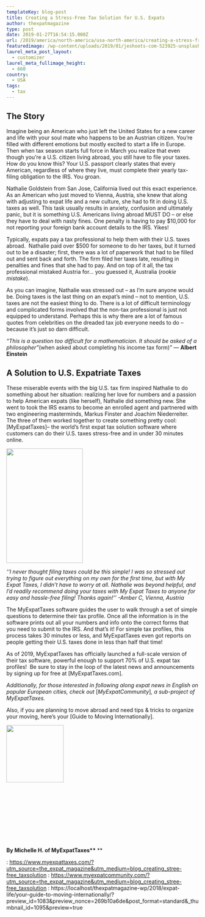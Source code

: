 ```yaml
---
templateKey: blog-post
title: Creating a Stress-Free Tax Solution for U.S. Expats
author: thexpatmagazine
type: post
date: 2019-01-27T16:54:15.000Z
url: /2019/america/north-america/usa-north-america/creating-a-stress-free-tax-solution-for-u-s-expats/
featuredimage: /wp-content/uploads/2019/01/jeshoots-com-523925-unsplash.jpg
laurel_meta_post_layout:
  - customizer
laurel_meta_fullimage_height:
  - 660
country: 
  - USA
tags:
  - tax
---
```


## The Story

Imagine being an American who just left the United States for a new career and life with your soul mate who happens to be an Austrian citizen. You’re filled with different emotions but mostly excited to start a life in Europe. Then when tax season starts full force in March you realize that even though you’re a U.S. citizen living abroad, you still have to file your taxes. How do you know this? Your U.S. passport clearly states that every American, regardless of where they live, must complete their yearly tax-filing obligation to the IRS. You groan.

Nathalie Goldstein from San Jose, California lived out this exact experience. As an American who just moved to Vienna, Austria, she knew that along with adjusting to expat life and a new culture, she had to fit in doing U.S. taxes as well. This task usually results in anxiety, confusion and ultimately panic, but it is something U.S. Americans living abroad MUST DO &#8211; or else they have to deal with nasty fines. One penalty is having to pay \$10,000 for not reporting your foreign bank account details to the IRS. Yikes!

Typically, expats pay a tax professional to help them with their U.S. taxes abroad.  Nathalie paid over \$500 for someone to do her taxes, but it turned out to be a disaster; first, there was a lot of paperwork that had to be filled out and sent back and forth. The firm filed her taxes late, resulting in penalties and fines that she had to pay. And on top of it all, the tax professional mistaked Austria for… you guessed it, Australia (_rookie mistake_).

As you can imagine, Nathalie was stressed out &#8211; as I’m sure anyone would be. Doing taxes is the last thing on an expat’s mind &#8211; not to mention, U.S. taxes are not the easiest thing to do. There is a lot of difficult terminology and complicated forms involved that the non-tax professional is just not equipped to understand. Perhaps this is why there are a lot of famous quotes from celebrities on the dreaded tax job everyone needs to do &#8211; because it’s just so darn difficult.

_“This is a question too difficult for a mathematician. It should be asked of a philosopher&#8221;_(when asked about completing his income tax form)” ― **Albert Einstein**

## A Solution to U.S. Expatriate Taxes

These miserable events with the big U.S. tax firm inspired Nathalie to do something about her situation: realizing her love for numbers and a passion to help American expats (like herself), Nathalie did something new. She went to took the IRS exams to become an enrolled agent and partnered with two engineering masterminds, Markus Finster and Joachim Niederreiter. The three of them worked together to create something pretty cool: [MyExpatTaxes]&#8211; the world’s first expat tax solution software where customers can do their U.S. taxes stress-free and in under 30 minutes online.

<img  src="/img/uploads/2019/01/websitegraphic-200x300.png" alt="" width="200" height="300" srcset="/img/uploads/2019/01/websitegraphic-200x300.png 200w, /img/uploads/2019/01/websitegraphic.png 600w" sizes="(max-width: 200px) 100vw, 200px" />

_‘’I never thought filing taxes could be this simple! I was so stressed out trying to figure out everything on my own for the first time, but with My Expat Taxes, I didn&#8217;t have to worry at all. Nathalie was beyond helpful, and I&#8217;d readily recommend doing your taxes with My Expat Taxes to anyone for easy and hassle-free filing! Thanks again!’’ -Amber C, Vienna, Austria_

The MyExpatTaxes software guides the user to walk through a set of simple questions to determine their tax profile. Once all the information is in the software prints out all your numbers and info onto the correct forms that you need to submit to the IRS. And that’s it! For simple tax profiles, this process takes 30 minutes or less, and MyExpatTaxes even got reports on people getting their U.S. taxes done in less than half that time!

As of 2019, MyExpatTaxes has officially launched a full-scale version of their tax software, powerful enough to support 70% of U.S. expat tax profiles!  Be sure to stay in the loop of the latest news and announcements by signing up for free at [MyExpatTaxes.com].

_Additionally, for those interested in following along expat news in English on popular European cities, check out_ [_MyExpatCommunity_]_, a sub-project of MyExpatTaxes._

Also, if you are planning to move abroad and need tips & tricks to organize your moving, here&#8217;s your [Guide to Moving Internationally].

<img  src="/img/uploads/2019/01/Michelle-Mock-Photography-color-3-150x150.jpg" alt="" width="150" height="150" />

&nbsp;

&nbsp;

&nbsp;

&nbsp;

&nbsp;

**By Michelle H. of MyExpatTaxes\*\*** \*\*

: https://www.myexpattaxes.com/?utm_source=the_expat_magazine&utm_medium=blog_creating_stree-free_taxsolution
: https://www.myexpatcommunity.com/?utm_source=the_expat_magazine&utm_medium=blog_creating_stree-free_taxsolution
: https://localhost/thexpatmagazine-wp/2018/expat-life/your-guide-to-moving-internationally/?preview_id=1083&preview_nonce=269b10a6de&post_format=standard&_thumbnail_id=1095&preview=true
